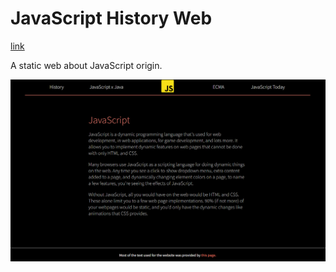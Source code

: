 # JavaScript History Web

[link](https://radimpopp.eu/jsweb)

A static web about JavaScript origin.

![JavaScript History Web](/src/images/jsweb-screenshot.png)
